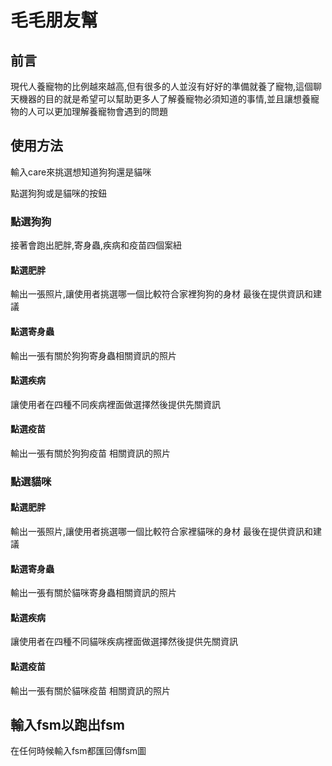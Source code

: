 # 毛毛朋友幫

## 前言
現代人養寵物的比例越來越高,但有很多的人並沒有好好的準備就養了寵物,這個聊天機器的目的就是希望可以幫助更多人了解養寵物必須知道的事情,並且讓想養寵物的人可以更加理解養寵物會遇到的問題

## 使用方法
輸入care來挑選想知道狗狗還是貓咪

點選狗狗或是貓咪的按鈕
### 點選狗狗
接著會跑出肥胖,寄身蟲,疾病和疫苗四個案紐
#### 點選肥胖
輸出一張照片,讓使用者挑選哪一個比較符合家裡狗狗的身材
最後在提供資訊和建議
#### 點選寄身蟲
輸出一張有關於狗狗寄身蟲相關資訊的照片
#### 點選疾病
讓使用者在四種不同疾病裡面做選擇然後提供先關資訊
#### 點選疫苗
輸出一張有關於狗狗疫苗  相關資訊的照片
### 點選貓咪 
#### 點選肥胖
輸出一張照片,讓使用者挑選哪一個比較符合家裡貓咪的身材
最後在提供資訊和建議
#### 點選寄身蟲
輸出一張有關於貓咪寄身蟲相關資訊的照片
#### 點選疾病
讓使用者在四種不同貓咪疾病裡面做選擇然後提供先關資訊
#### 點選疫苗
輸出一張有關於貓咪疫苗  相關資訊的照片
## 輸入fsm以跑出fsm
在任何時候輸入fsm都匯回傳fsm圖
